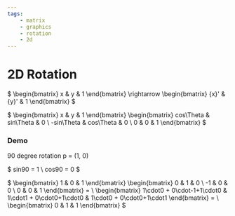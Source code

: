 ```yaml
---
tags:
    - matrix
    - graphics
    - rotation
    - 2d
---
```

# 2D Rotation

$
\begin{bmatrix}
x & y & 1
\end{bmatrix}
\rightarrow
\begin{bmatrix}
{x}' & {y}' & 1
\end{bmatrix}
$

$
\begin{bmatrix}
x & y & 1
\end{bmatrix}
\begin{bmatrix}
cos\Theta & sin\Theta  & 0 \\
-sin\Theta & cos\Theta  & 0 \\
0 & 0 & 1
\end{bmatrix}
$

### Demo 
90 degree rotation p = (1, 0)

$
sin90 = 1 \\
cos90 = 0
$



$
\begin{bmatrix}
1 & 0 & 1
\end{bmatrix}
\begin{bmatrix}
0 & 1  & 0 \\
-1 & 0  & 0 \\
0 & 0 & 1
\end{bmatrix}
= \\
\begin{bmatrix}
1\cdot0 + 0\cdot-1+1\cdot0
 & 
1\cdot1 + 0\cdot0+1\cdot0
 & 
1\cdot0 + 0\cdot0+1\cdot1
\end{bmatrix}
= \\
\begin{bmatrix}
0 & 1 & 1
\end{bmatrix}
$
